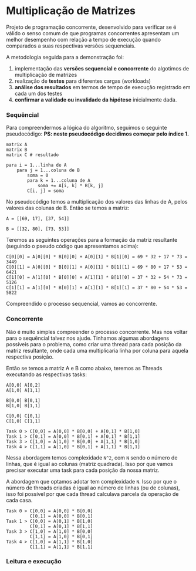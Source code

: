 # Multiplicação de Matrizes

Projeto de programação concorrente, desenvolvido para verificar se é válido o senso comum de que programas concorrentes apresentam um melhor desempenho com relação a tempo de execução quando comparados a suas respectivas versões sequenciais. 

A metodologia seguida para a demonstração foi:

1. implementação das **versões sequencial e concorrente** do algotimos de multiplicação de matrizes
2. realização de **testes** para diferentes cargas (workloads)
3. **análise dos resultados** em termos de tempo de execução registrado em cada um dos testes
4. **confirmar a validade ou invalidade da hipótese** inicialmente dada.


### Sequêncial

Para compreendermos a lógica do algoritmo, seguimos o seguinte pseudocódigo:
**PS: neste pseudocódigo decidimos começar pelo índice 1.**

```
matrix A
matrix B
matrix C # resultado

para i = 1...linha de A
    para j = 1...coluna de B
        soma = 0
        para k = 1...coluna de A
            soma += A[i, k] * B[k, j]
        C[i, j] = soma
```

No pseudocódigo temos a multiplicação dos valores das linhas de A, pelos valores das colunas de B. Então se temos a matriz:
```
A = [[69, 17], [37, 54]] 

B = [[32, 80], [73, 53]]
```

Teremos as seguintes operações para a formação da matriz resultante (seguindo o pseudo código que apresentamos acima):

```
C[0][0] = A[0][0] * B[0][0] + A[0][1] * B[1][0] = 69 * 32 + 17 * 73 = 3449
C[0][1] = A[0][0] * B[0][1] + A[0][1] * B[1][1] = 69 * 80 + 17 * 53 = 6421
C[1][0] = A[1][0] * B[0][0] + A[1][1] * B[1][0] = 37 * 32 + 54 * 73 = 5126
C[1][1] = A[1][0] * B[0][1] + A[1][1] * B[1][1] = 37 * 80 + 54 * 53 = 5822
```

Compreendido o processo sequencial, vamos ao concorrente.


### Concorrente

Não é muito simples compreender o processo concorrente. Mas nos voltar para o sequêncial talvez nos ajude. 
Tinhamos algumas abordagens possíveis para o problema, como criar uma thread para cada posição da matriz resultante, onde cada uma multiplicaria linha por coluna para aquela respectiva posição.

Então se temos a matriz A e B como abaixo, teremos as Threads executando as respectivas tasks:
```
A[0,0] A[0,2]
A[1,0] A[1,1]

B[0,0] B[0,1]
B[1,0] B[1,1]

C[0,0] C[0,1]
C[1,0] C[1,1]

Task 0 > C[0,0] = A[0,0] * B[0,0] + A[0,1] * B[1,0]
Task 1 > C[0,1] = A[0,0] * B[0,1] + A[0,1] * B[1,1]
Task 3 > C[1,0] = A[1,0] * B[0,0] + A[1,1] * B[1,0]
Task 4 > C[1,1] = A[1,0] * B[0,1] + A[1,1] * B[1,1]
```
Nessa abordagem temos complexidade `N^2`, com `N` sendo o número de linhas, que é igual ao  colunas (matriz quadrada). Isso por que vamos precisar executar uma task para cada posição da nossa matriz.

A abordagem que optamos adotar tem complexidade `N`. Isso por que o número de threads criadas é igual ao número de linhas (ou de colunas), isso foi possível por que cada thread calculava parcela da operação de cada casa. 

``` 
Task 0 > C[0,0] = A[0,0] * B[0,0] 
         C[0,1] = A[0,0] * B[0,1] 
Task 1 > C[0,0] = A[0,1] * B[1,0]
         C[0,1] = A[0,1] * B[1,1]
Task 3 > C[1,0] = A[1,0] * B[0,0] 
         C[1,1] = A[1,0] * B[0,1] 
Task 4 > C[1,0] = A[1,1] * B[1,0]
         C[1,1] = A[1,1] * B[1,1]
```

### Leitura e execução


